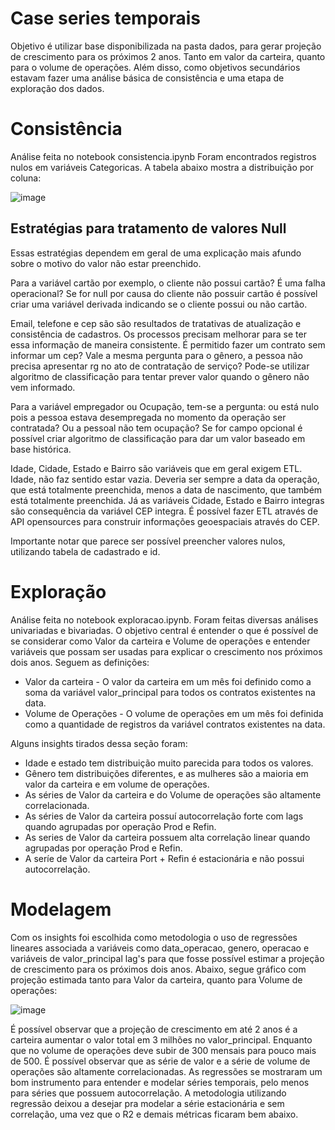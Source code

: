 # Case series temporais
Objetivo é utilizar base disponibilizada na pasta dados, para gerar projeção de crescimento para os próximos 2 anos. Tanto em valor da carteira, quanto para o volume de operações. Além disso, como objetivos secundários estavam fazer uma análise básica de consistência e uma etapa de exploração dos dados.

# Consistência
Análise feita no notebook consistencia.ipynb
Foram encontrados registros nulos em variáveis Categoricas. A tabela abaixo mostra a distribuição por coluna: 

![image](https://github.com/felpcoder/case_bp/assets/74699523/3acfcf22-43c9-41d7-893d-4f4f207ef077)

## Estratégias para tratamento de valores Null
Essas estratégias dependem em geral de uma explicação mais afundo sobre o motivo do valor não estar preenchido.

Para a variável cartão por exemplo, o cliente não possui cartão? É uma falha operacional? Se for null por causa do cliente não possuir cartão é possível criar uma variável derivada indicando se o cliente possui ou não cartão.

Email, telefone e cep são são resultados de tratativas de atualização e consistência de cadastros. Os processos precisam melhorar para se ter essa informação de maneira consistente. É permitido fazer um contrato sem informar um cep? Vale a mesma pergunta para o gênero, a pessoa não precisa apresentar rg no ato de contratação de serviço? Pode-se utilizar algoritmo de classificação para tentar prever valor quando o gênero não vem informado.

Para a variável empregador ou Ocupação, tem-se a pergunta: ou está nulo pois a pessoa estava desempregada no momento da operação ser contratada? Ou a pessoal não tem ocupação? Se for campo opcional é possível criar algoritmo de classificação para dar um valor baseado em base histórica.

Idade, Cidade, Estado e Bairro são variáveis que em geral exigem ETL. Idade, não faz sentido estar vazia. Deveria ser sempre a data da operação, que está totalmente preenchida, menos a data de nascimento, que também está totalmente preenchida. Já as variáveis Cidade, Estado e Bairro integras são consequência da variável CEP integra. É possível fazer ETL através de API opensources para construir informações geoespaciais através do CEP.

Importante notar que parece ser possível preencher valores nulos, utilizando tabela de cadastrado e id.

# Exploração
Análise feita no notebook exploracao.ipynb. Foram feitas diversas análises univariadas e bivariadas. O objetivo central é entender o que é possível de se considerar como Valor da carteira e Volume de operações e entender variáveis que possam ser usadas para explicar o crescimento nos próximos dois anos.
Seguem as definições:
* Valor da carteira - O valor da carteira em um mês foi definido como a soma da variável valor_principal para todos os contratos existentes na data.
* Volume de Operações - O volume de operações em um mês foi definida como a quantidade de registros da variável contratos existentes na data.
  
Alguns insights tirados dessa seção foram:
* Idade e estado tem distribuição muito parecida para todos os valores.
* Gênero tem distribuições diferentes, e as mulheres são a maioria em valor da carteira e em volume de operações.
* As séries de Valor da carteira e do Volume de operações são altamente correlacionada.
* As séries de Valor da carteira possuí autocorrelação forte com lags quando agrupadas por operação Prod e Refin.
* As series de Valor da carteira possuem alta correlação linear quando agrupadas por operação Prod e Refin.
* A seríe de Valor da carteira Port + Refin é estacionária e não possui autocorrelação.
  
# Modelagem
Com os insights foi escolhida como metodologia o uso de regressões lineares associada a variáveis como data_operacao, genero, operacao e variáveis de valor_principal lag's para que fosse possível estimar a projeção de crescimento para os próximos dois anos. Abaixo, segue gráfico com projeção estimada tanto para Valor da carteira, quanto para Volume de operações:

![image](https://github.com/felpcoder/case_bp/assets/74699523/028513ed-305b-4133-a60b-e4d94955a94c)

É possível observar que a projeção de crescimento em até 2 anos é a carteira aumentar o valor total em 3 milhões no valor_principal. Enquanto que no volume de operações deve subir de 300 mensais para pouco mais de 500. É possível observar que as série de valor e a série de volume de operações são altamente correlacionadas. As regressões se mostraram um bom instrumento para entender e modelar séries temporais, pelo menos para séries que possuem autocorrelação. A metodologia utilizando regressão deixou a desejar pra modelar a série estacionária e sem correlação, uma vez que o R2 e demais métricas ficaram bem abaixo.
